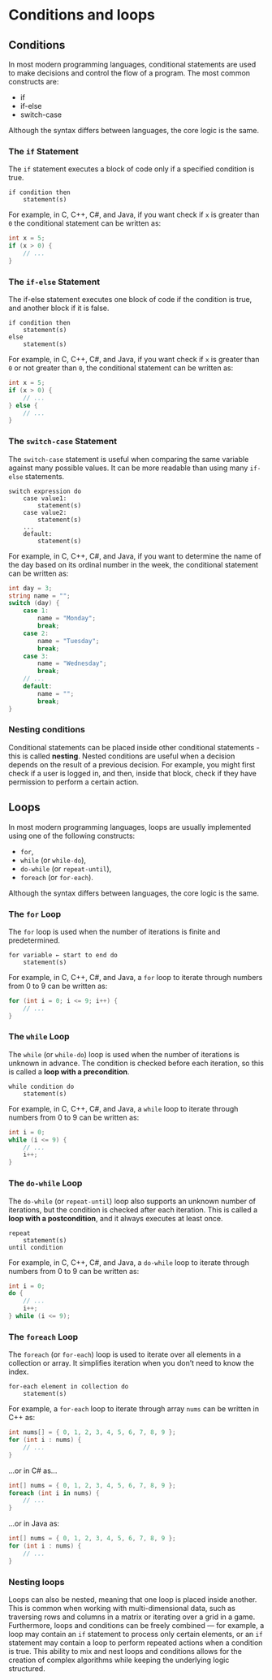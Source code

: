 # Conditions and loops

## Conditions

In most modern programming languages, conditional statements are used to make
decisions and control the flow of a program. The most common constructs are:

* if
* if-else
* switch-case

Although the syntax differs between languages, the core logic is the same.

### The `if` Statement

The `if` statement executes a block of code only if a specified condition is
true.

```text
if condition then
    statement(s)
```

For example, in C, C++, C#, and Java, if you want check if `x` is greater than
`0` the conditional statement can be written as:

```csharp
int x = 5;
if (x > 0) {
    // ...
}
```

### The `if-else` Statement

The if-else statement executes one block of code if the condition is true, and
another block if it is false.

```text
if condition then
    statement(s)
else
    statement(s)
```

For example, in C, C++, C#, and Java, if you want check if `x` is greater than
`0` or not greater than `0`, the conditional statement can be written as:

```csharp
int x = 5;
if (x > 0) {
    // ...
} else {
    // ...
}
```

### The `switch-case` Statement

The `switch-case` statement is useful when comparing the same variable against
many possible values. It can be more readable than using many `if-else`
statements.

```text
switch expression do
    case value1:
        statement(s)
    case value2:
        statement(s)
    ...
    default:
        statement(s)
```

For example, in C, C++, C#, and Java, if you want to determine the name of the
day based on its ordinal number in the week, the conditional statement can be
written as:

```csharp
int day = 3;
string name = "";
switch (day) {
    case 1:
        name = "Monday";
        break;
    case 2:
        name = "Tuesday";
        break;
    case 3:
        name = "Wednesday";
        break;
    // ...
    default:
        name = "";
        break;
}
```

### Nesting conditions

Conditional statements can be placed inside other conditional statements - this
is called **nesting**. Nested conditions are useful when a decision depends on
the result of a previous decision. For example, you might first check if a user
is logged in, and then, inside that block, check if they have permission to
perform a certain action.

## Loops

In most modern programming languages, loops are usually implemented using one
of the following constructs:

* `for`,
* `while` (or `while-do`),
* `do-while` (or `repeat-until`),
* `foreach` (or `for-each`).

Although the syntax differs between languages, the core logic is the same.

### The `for` Loop

The `for` loop is used when the number of iterations is finite and
predetermined.

```text
for variable ← start to end do
    statement(s)
```

For example, in C, C++, C#, and Java, a `for` loop to iterate through numbers
from 0 to 9 can be written as:

```csharp
for (int i = 0; i <= 9; i++) {
    // ...
}
```

### The `while` Loop

The `while` (or `while-do`) loop is used when the number of iterations is
unknown in advance. The condition is checked before each iteration, so this
is called a **loop with a precondition**.

```text
while condition do
    statement(s)
```

For example, in C, C++, C#, and Java, a `while` loop to iterate through numbers
from 0 to 9 can be written as:

```csharp
int i = 0;
while (i <= 9) {
    // ...
    i++;
}
```

### The `do-while` Loop

The `do-while` (or `repeat-until`) loop also supports an unknown number of
iterations, but the condition is checked after each iteration. This is called a
**loop with a postcondition**, and it always executes at least once.

```text
repeat
    statement(s)
until condition
```

For example, in C, C++, C#, and Java, a `do-while` loop to iterate through
numbers from 0 to 9 can be written as:

```csharp
int i = 0;
do {
    // ...
    i++;
} while (i <= 9);
```

### The `foreach` Loop

The `foreach` (or `for-each`) loop is used to iterate over all elements in a
collection or array. It simplifies iteration when you don’t need to know the
index.

```text
for-each element in collection do
    statement(s)
```

For example, a `for-each` loop to iterate through array `nums` can be written
in C++ as:

```cpp
int nums[] = { 0, 1, 2, 3, 4, 5, 6, 7, 8, 9 };
for (int i : nums) {
    // ...
}
```

...or in C# as...

```csharp
int[] nums = { 0, 1, 2, 3, 4, 5, 6, 7, 8, 9 };
foreach (int i in nums) {
    // ...
}  
```

...or in Java as:

```java
int[] nums = { 0, 1, 2, 3, 4, 5, 6, 7, 8, 9 };
for (int i : nums) {
    // ...
}   
```

### Nesting loops

Loops can also be nested, meaning that one loop is placed inside another. This
is common when working with multi-dimensional data, such as traversing rows and
columns in a matrix or iterating over a grid in a game. Furthermore, loops and
conditions can be freely combined — for example, a loop may contain an `if`
statement to process only certain elements, or an `if` statement may contain a
loop to perform repeated actions when a condition is true. This ability to mix
and nest loops and conditions allows for the creation of complex algorithms
while keeping the underlying logic structured.
